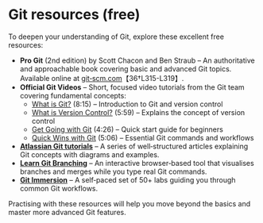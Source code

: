 # Git resources (free)

To deepen your understanding of Git, explore these excellent free
resources:

* **Pro Git** (2nd edition) by Scott Chacon and Ben Straub – An
  authoritative and approachable book covering basic and advanced Git
  topics.  Available online at [git‑scm.com](https://git-scm.com/book)【36†L315-L319】.
* **Official Git Videos** – Short, focused video tutorials from the Git team covering fundamental concepts:
  * [What is Git?](https://git-scm.com/videos) (8:15) – Introduction to Git and version control
  * [What is Version Control?](https://git-scm.com/videos) (5:59) – Explains the concept of version control
  * [Get Going with Git](https://git-scm.com/videos) (4:26) – Quick start guide for beginners
  * [Quick Wins with Git](https://git-scm.com/videos) (5:06) – Essential Git commands and workflows
* **[Atlassian Git tutorials](https://www.atlassian.com/git/tutorials)** – A series of well‑structured articles
  explaining Git concepts with diagrams and examples.
* **[Learn Git Branching](https://learngitbranching.js.org/)** – An interactive browser‑based tool that
  visualises branches and merges while you type real Git commands.
* **[Git Immersion](https://gitimmersion.com/)** – A self‑paced set of 50+ labs guiding you
  through common Git workflows.

Practising with these resources will help you move beyond the basics and
master more advanced Git features.

